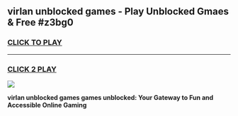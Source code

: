 
## virlan unblocked games - Play Unblocked Gmaes & Free #z3bg0
<h3>
<a href="https://premium.freeplayer.one?title=virlan_unblocked_games&ref=03M">CLICK TO PLAY</a></h3>
<hr>

<h3>
<a href="https://premium.freeplayer.one?title=virlan_unblocked_games&ref=03M">CLICK 2 PLAY</a>
  
</h3>

<a href="https://premium.freeplayer.one?title=virlan_unblocked_games&ref=03M"><img src="https://clearcache.store/games.png"></a>


**virlan unblocked games games unblocked: Your Gateway to Fun and Accessible Online Gaming**

